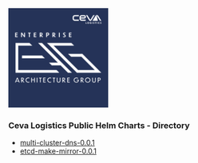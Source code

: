 <html>
<img src='./CEVA_EAG_logo.jpg' width="200" height="200"/>  
<h3>Ceva Logistics Public Helm Charts - Directory</h3>
</html>
<ul>
<li><a href='https://github.com/cevalogistics/helm/tree/master/charts/stable/multi-cluster-dns' target='_multi-cluster-dns' >multi-cluster-dns-0.0.1</a></li>
<li><a href='https://github.com/cevalogistics/helm/tree/master/charts/stable/etcd-make-mirror' target='_etcd-make-mirror' >etcd-make-mirror-0.0.1</a></li>
</ul>
